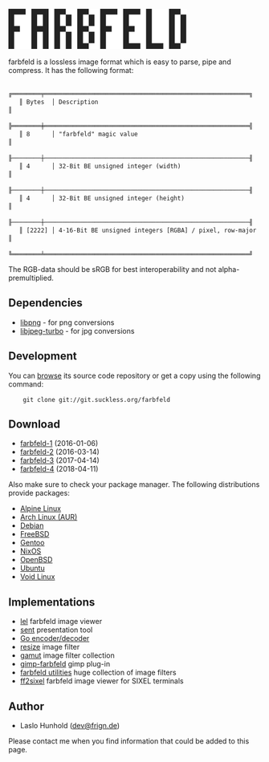 ![farbfeld](farbfeld.svg)

farbfeld is a lossless image format which is easy to parse, pipe and
compress.
It has the following format:

       ╔════════╤═════════════════════════════════════════════════════════╗
       ║ Bytes  │ Description                                             ║
       ╠════════╪═════════════════════════════════════════════════════════╣
       ║ 8      │ "farbfeld" magic value                                  ║
       ╟────────┼─────────────────────────────────────────────────────────╢
       ║ 4      │ 32-Bit BE unsigned integer (width)                      ║
       ╟────────┼─────────────────────────────────────────────────────────╢
       ║ 4      │ 32-Bit BE unsigned integer (height)                     ║
       ╟────────┼─────────────────────────────────────────────────────────╢
       ║ [2222] │ 4⋅16-Bit BE unsigned integers [RGBA] / pixel, row-major ║
       ╚════════╧═════════════════════════════════════════════════════════╝

The RGB-data should be sRGB for best interoperability and not
alpha-premultiplied.

Dependencies
------------

* [libpng](http://www.libpng.org/pub/png/libpng.html) - for png conversions
* [libjpeg-turbo](http://libjpeg-turbo.virtualgl.org/) - for jpg conversions

Development
-----------

You can [browse](//git.suckless.org/farbfeld) its source code repository
or get a copy using the following command:

        git clone git://git.suckless.org/farbfeld

Download
--------

* [farbfeld-1](//dl.suckless.org/farbfeld/farbfeld-1.tar.gz) (2016-01-06)
* [farbfeld-2](//dl.suckless.org/farbfeld/farbfeld-2.tar.gz) (2016-03-14)
* [farbfeld-3](//dl.suckless.org/farbfeld/farbfeld-3.tar.gz) (2017-04-14)
* [farbfeld-4](//dl.suckless.org/farbfeld/farbfeld-4.tar.gz) (2018-04-11)

Also make sure to check your package manager. The following distributions
provide packages:

* [Alpine Linux](https://pkgs.alpinelinux.org/package/edge/community/x86_64/farbfeld)
* [Arch Linux (AUR)](https://aur.archlinux.org/packages/farbfeld)
* [Debian](https://packages.debian.org/farbfeld)
* [FreeBSD](https://svnweb.freebsd.org/ports/head/graphics/farbfeld/)
* [Gentoo](https://packages.gentoo.org/packages/media-gfx/farbfeld)
* [NixOS](https://github.com/NixOS/nixpkgs/tree/master/pkgs/development/libraries/farbfeld)
* [OpenBSD](http://ports.su/graphics/farbfeld)
* [Ubuntu](https://packages.ubuntu.com/farbfeld)
* [Void Linux](https://github.com/voidlinux/void-packages/tree/master/srcpkgs/farbfeld)

Implementations
---------------

* [lel](http://git.2f30.org/lel) farbfeld image viewer
* [sent](//tools.suckless.org/sent/) presentation tool
* [Go encoder/decoder](https://github.com/hullerob/go.farbfeld)
* [resize](https://github.com/ender672/farbfeld-resize) image filter
* [gamut](https://github.com/erik/gamut) image filter collection
* [gimp-farbfeld](https://github.com/ids1024/gimp-farbfeld) gimp plug-in
* [farbfeld utilities](http://zzo38computer.org/fossil/farbfeld.ui/) huge collection of image filters
* [ff2sixel](https://gitlab.com/link2xt/ff2sixel) farbfeld image viewer for SIXEL terminals

Author
------

* Laslo Hunhold (dev@frign.de)

Please contact me when you find information that could be added to this
page.
